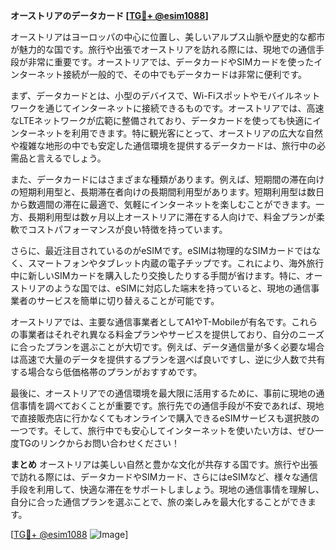 **オーストリアのデータカード [[TG💪+ @esim1088](https://t.me/s/esim1088)]**

オーストリアはヨーロッパの中心に位置し、美しいアルプス山脈や歴史的な都市が魅力的な国です。旅行や出張でオーストリアを訪れる際には、現地での通信手段が非常に重要です。オーストリアでは、データカードやSIMカードを使ったインターネット接続が一般的で、その中でもデータカードは非常に便利です。

まず、データカードとは、小型のデバイスで、Wi-Fiスポットやモバイルネットワークを通じてインターネットに接続できるものです。オーストリアでは、高速なLTEネットワークが広範に整備されており、データカードを使っても快適にインターネットを利用できます。特に観光客にとって、オーストリアの広大な自然や複雑な地形の中でも安定した通信環境を提供するデータカードは、旅行中の必需品と言えるでしょう。

また、データカードにはさまざまな種類があります。例えば、短期間の滞在向けの短期利用型と、長期滞在者向けの長期間利用型があります。短期利用型は数日から数週間の滞在に最適で、気軽にインターネットを楽しむことができます。一方、長期利用型は数ヶ月以上オーストリアに滞在する人向けで、料金プランが柔軟でコストパフォーマンスが良い特徴を持っています。

さらに、最近注目されているのがeSIMです。eSIMは物理的なSIMカードではなく、スマートフォンやタブレット内蔵の電子チップです。これにより、海外旅行中に新しいSIMカードを購入したり交換したりする手間が省けます。特に、オーストリアのような国では、eSIMに対応した端末を持っていると、現地の通信事業者のサービスを簡単に切り替えることが可能です。

オーストリアでは、主要な通信事業者としてA1やT-Mobileが有名です。これらの事業者はそれぞれ異なる料金プランやサービスを提供しており、自分のニーズに合ったプランを選ぶことが大切です。例えば、データ通信量が多く必要な場合は高速で大量のデータを提供するプランを選べば良いですし、逆に少人数で共有する場合なら低価格帯のプランがおすすめです。

最後に、オーストリアでの通信環境を最大限に活用するために、事前に現地の通信事情を調べておくことが重要です。旅行先での通信手段が不安であれば、現地で直接販売店に行かなくてもオンラインで購入できるeSIMサービスも選択肢の一つです。そして、旅行中でも安心してインターネットを使いたい方は、ぜひ一度TGのリンクからお問い合わせください！

**まとめ**
オーストリアは美しい自然と豊かな文化が共存する国です。旅行や出張で訪れる際には、データカードやSIMカード、さらにはeSIMなど、様々な通信手段を利用して、快適な滞在をサポートしましょう。現地の通信事情を理解し、自分に合った通信プランを選ぶことで、旅の楽しみを最大化することができます。

[[TG💪+ @esim1088](https://t.me/s/esim1088) ![Image](https://i.postimg.cc/Y0z9fWf4/image.png)]